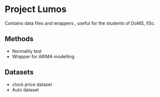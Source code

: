 # Project Lumos

Contains data files and wrappers , useful for the students of DoMS, IISc.

## Methods

* Normality test
* Wrapper for ARIMA modelling


## Datasets

* clock price dataset
* Auto dataset
